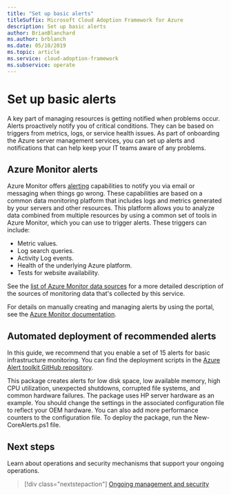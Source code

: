 ```yaml
---
title: "Set up basic alerts"
titleSuffix: Microsoft Cloud Adoption Framework for Azure
description: Set up basic alerts
author: BrianBlanchard
ms.author: brblanch
ms.date: 05/10/2019
ms.topic: article
ms.service: cloud-adoption-framework
ms.subservice: operate
---
```


# Set up basic alerts

A key part of managing resources is getting notified when problems occur. Alerts proactively notify you of critical conditions. They can be based on triggers from metrics, logs, or service health issues. As part of onboarding the Azure server management services, you can set up alerts and notifications that can help keep your IT teams aware of any problems.

## Azure Monitor alerts

Azure Monitor offers [alerting](https://docs.microsoft.com/azure/azure-monitor/platform/alerts-overview) capabilities to notify you via email or messaging when things go wrong. These capabilities are based on a common data monitoring platform that includes logs and metrics generated by your servers and other resources. This platform allows you to analyze data combined from multiple resources by using a common set of tools in Azure Monitor, which you can use to trigger alerts. These triggers can include:

- Metric values.
- Log search queries.
- Activity Log events.
- Health of the underlying Azure platform.
- Tests for website availability.

See the [list of Azure Monitor data sources](https://docs.microsoft.com/azure/azure-monitor/platform/data-sources) for a more detailed description of the sources of monitoring data that's collected by this service.

For details on manually creating and managing alerts by using the portal, see the [Azure Monitor documentation](https://docs.microsoft.com/azure/azure-monitor/platform/alerts-metric).

## Automated deployment of recommended alerts

In this guide, we recommend that you enable a set of 15 alerts for basic infrastructure monitoring. You can find the deployment scripts in the [Azure Alert toolkit GitHub repository](https://github.com/Microsoft/manageability-toolkits).

This package creates alerts for low disk space, low available memory, high CPU utilization, unexpected shutdowns, corrupted file systems, and common hardware failures. The package uses HP server hardware as an example. You should change the settings in the associated configuration file to reflect your OEM hardware. You can also add more performance counters to the configuration file. To deploy the package, run the New-CoreAlerts.ps1 file.

## Next steps

Learn about operations and security mechanisms that support your ongoing operations.

> [!div class="nextstepaction"]
> [Ongoing management and security](./ongoing-management-overview.md)
